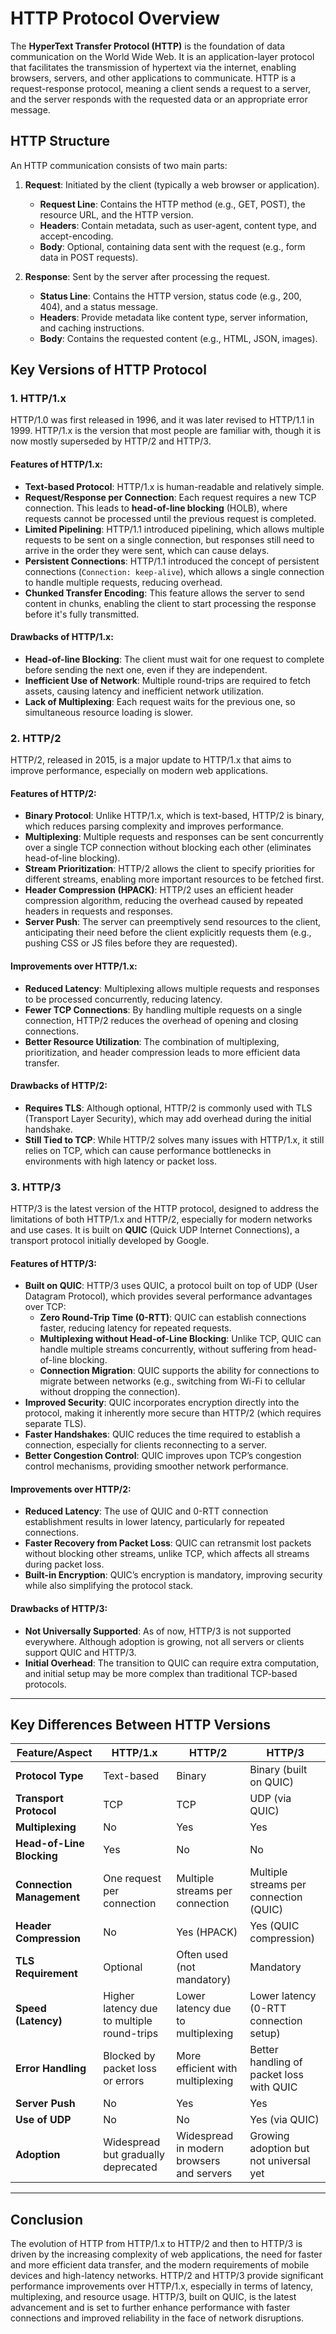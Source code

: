 # HTTP Protocol Overview

The **HyperText Transfer Protocol (HTTP)** is the foundation of data communication on the World Wide Web. It is an application-layer protocol that facilitates the transmission of hypertext via the internet, enabling browsers, servers, and other applications to communicate. HTTP is a request-response protocol, meaning a client sends a request to a server, and the server responds with the requested data or an appropriate error message.

## HTTP Structure

An HTTP communication consists of two main parts:
1. **Request**: Initiated by the client (typically a web browser or application).
   - **Request Line**: Contains the HTTP method (e.g., GET, POST), the resource URL, and the HTTP version.
   - **Headers**: Contain metadata, such as user-agent, content type, and accept-encoding.
   - **Body**: Optional, containing data sent with the request (e.g., form data in POST requests).
   
2. **Response**: Sent by the server after processing the request.
   - **Status Line**: Contains the HTTP version, status code (e.g., 200, 404), and a status message.
   - **Headers**: Provide metadata like content type, server information, and caching instructions.
   - **Body**: Contains the requested content (e.g., HTML, JSON, images).

## Key Versions of HTTP Protocol

### 1. HTTP/1.x

HTTP/1.0 was first released in 1996, and it was later revised to HTTP/1.1 in 1999. HTTP/1.x is the version that most people are familiar with, though it is now mostly superseded by HTTP/2 and HTTP/3.

#### Features of HTTP/1.x:
- **Text-based Protocol**: HTTP/1.x is human-readable and relatively simple.
- **Request/Response per Connection**: Each request requires a new TCP connection. This leads to **head-of-line blocking** (HOLB), where requests cannot be processed until the previous request is completed.
- **Limited Pipelining**: HTTP/1.1 introduced pipelining, which allows multiple requests to be sent on a single connection, but responses still need to arrive in the order they were sent, which can cause delays.
- **Persistent Connections**: HTTP/1.1 introduced the concept of persistent connections (`Connection: keep-alive`), which allows a single connection to handle multiple requests, reducing overhead.
- **Chunked Transfer Encoding**: This feature allows the server to send content in chunks, enabling the client to start processing the response before it's fully transmitted.

#### Drawbacks of HTTP/1.x:
- **Head-of-line Blocking**: The client must wait for one request to complete before sending the next one, even if they are independent.
- **Inefficient Use of Network**: Multiple round-trips are required to fetch assets, causing latency and inefficient network utilization.
- **Lack of Multiplexing**: Each request waits for the previous one, so simultaneous resource loading is slower.

### 2. HTTP/2

HTTP/2, released in 2015, is a major update to HTTP/1.x that aims to improve performance, especially on modern web applications.

#### Features of HTTP/2:
- **Binary Protocol**: Unlike HTTP/1.x, which is text-based, HTTP/2 is binary, which reduces parsing complexity and improves performance.
- **Multiplexing**: Multiple requests and responses can be sent concurrently over a single TCP connection without blocking each other (eliminates head-of-line blocking).
- **Stream Prioritization**: HTTP/2 allows the client to specify priorities for different streams, enabling more important resources to be fetched first.
- **Header Compression (HPACK)**: HTTP/2 uses an efficient header compression algorithm, reducing the overhead caused by repeated headers in requests and responses.
- **Server Push**: The server can preemptively send resources to the client, anticipating their need before the client explicitly requests them (e.g., pushing CSS or JS files before they are requested).

#### Improvements over HTTP/1.x:
- **Reduced Latency**: Multiplexing allows multiple requests and responses to be processed concurrently, reducing latency.
- **Fewer TCP Connections**: By handling multiple requests on a single connection, HTTP/2 reduces the overhead of opening and closing connections.
- **Better Resource Utilization**: The combination of multiplexing, prioritization, and header compression leads to more efficient data transfer.

#### Drawbacks of HTTP/2:
- **Requires TLS**: Although optional, HTTP/2 is commonly used with TLS (Transport Layer Security), which may add overhead during the initial handshake.
- **Still Tied to TCP**: While HTTP/2 solves many issues with HTTP/1.x, it still relies on TCP, which can cause performance bottlenecks in environments with high latency or packet loss.

### 3. HTTP/3

HTTP/3 is the latest version of the HTTP protocol, designed to address the limitations of both HTTP/1.x and HTTP/2, especially for modern networks and use cases. It is built on **QUIC** (Quick UDP Internet Connections), a transport protocol initially developed by Google.

#### Features of HTTP/3:
- **Built on QUIC**: HTTP/3 uses QUIC, a protocol built on top of UDP (User Datagram Protocol), which provides several performance advantages over TCP:
  - **Zero Round-Trip Time (0-RTT)**: QUIC can establish connections faster, reducing latency for repeated requests.
  - **Multiplexing without Head-of-Line Blocking**: Unlike TCP, QUIC can handle multiple streams concurrently, without suffering from head-of-line blocking.
  - **Connection Migration**: QUIC supports the ability for connections to migrate between networks (e.g., switching from Wi-Fi to cellular without dropping the connection).
- **Improved Security**: QUIC incorporates encryption directly into the protocol, making it inherently more secure than HTTP/2 (which requires separate TLS).
- **Faster Handshakes**: QUIC reduces the time required to establish a connection, especially for clients reconnecting to a server.
- **Better Congestion Control**: QUIC improves upon TCP’s congestion control mechanisms, providing smoother network performance.

#### Improvements over HTTP/2:
- **Reduced Latency**: The use of QUIC and 0-RTT connection establishment results in lower latency, particularly for repeated connections.
- **Faster Recovery from Packet Loss**: QUIC can retransmit lost packets without blocking other streams, unlike TCP, which affects all streams during packet loss.
- **Built-in Encryption**: QUIC’s encryption is mandatory, improving security while also simplifying the protocol stack.

#### Drawbacks of HTTP/3:
- **Not Universally Supported**: As of now, HTTP/3 is not supported everywhere. Although adoption is growing, not all servers or clients support QUIC and HTTP/3.
- **Initial Overhead**: The transition to QUIC can require extra computation, and initial setup may be more complex than traditional TCP-based protocols.

---

## Key Differences Between HTTP Versions

| Feature/Aspect                  | HTTP/1.x                              | HTTP/2                                   | HTTP/3                                    |
|----------------------------------|--------------------------------------|------------------------------------------|-------------------------------------------|
| **Protocol Type**                | Text-based                           | Binary                                   | Binary (built on QUIC)                    |
| **Transport Protocol**           | TCP                                  | TCP                                      | UDP (via QUIC)                            |
| **Multiplexing**                 | No                                   | Yes                                      | Yes                                       |
| **Head-of-Line Blocking**        | Yes                                  | No                                       | No                                        |
| **Connection Management**        | One request per connection           | Multiple streams per connection         | Multiple streams per connection (QUIC)   |
| **Header Compression**           | No                                   | Yes (HPACK)                              | Yes (QUIC compression)                    |
| **TLS Requirement**              | Optional                             | Often used (not mandatory)               | Mandatory                                |
| **Speed (Latency)**              | Higher latency due to multiple round-trips | Lower latency due to multiplexing         | Lower latency (0-RTT connection setup)    |
| **Error Handling**               | Blocked by packet loss or errors     | More efficient with multiplexing         | Better handling of packet loss with QUIC  |
| **Server Push**                  | No                                   | Yes                                      | Yes                                       |
| **Use of UDP**                   | No                                   | No                                       | Yes (via QUIC)                            |
| **Adoption**                     | Widespread but gradually deprecated  | Widespread in modern browsers and servers| Growing adoption but not universal yet   |

---

## Conclusion

The evolution of HTTP from HTTP/1.x to HTTP/2 and then to HTTP/3 is driven by the increasing complexity of web applications, the need for faster and more efficient data transfer, and the modern requirements of mobile devices and high-latency networks. HTTP/2 and HTTP/3 provide significant performance improvements over HTTP/1.x, especially in terms of latency, multiplexing, and resource usage. HTTP/3, built on QUIC, is the latest advancement and is set to further enhance performance with faster connections and improved reliability in the face of network disruptions.
